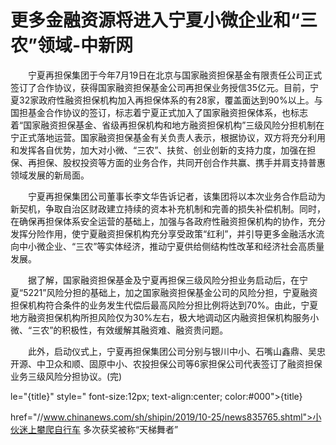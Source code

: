 # 更多金融资源将进入宁夏小微企业和“三农”领域-中新网

　　宁夏再担保集团于今年7月19日在北京与国家融资担保基金有限责任公司正式签订了合作协议，获得国家融资担保基金公司再担保业务授信35亿元。目前，宁夏32家政府性融资担保机构加入再担保体系的有28家，覆盖面达到90%以上。与国担基金合作协议的签订，标志着宁夏正式加入了国家融资担保体系，也标志着“国家融资担保基金、省级再担保机构和地方融资担保机构”三级风险分担机制在宁正式落地运营。国家融资担保基金有关负责人表示，根据协议，双方将充分利用和发挥各自优势，加大对小微、“三农”、扶贫、创业创新的支持力度，加强在担保、再担保、股权投资等方面的业务合作，共同开创合作共赢、携手并肩支持普惠领域发展的新局面。

　　宁夏再担保集团公司董事长李文华告诉记者，该集团将以本次业务合作启动为新契机，争取自治区财政建立持续的资本补充机制和完善的损失补偿机制。同时，在确保再担保体系安全运营的基础上，加强与各政府性融资担保机构的协作，充分发挥分险作用，使宁夏融资担保机构充分享受政策“红利”，并引导更多金融活水流向中小微企业、“三农”等实体经济，推动宁夏供给侧结构性改革和经济社会高质量发展。

　　据了解，国家融资担保基金及宁夏再担保三级风险分担业务启动后，在宁夏“5221”风险分担的基础上，加之国家融资担保基金公司的风险分担，宁夏融资担保机构符合条件的业务发生代偿后最高风险分担比例将达到70%。由此，宁夏地方融资担保机构所担风险仅为30%左右，极大地调动区内融资担保机构服务小微、“三农”的积极性，有效缓解其融资难、融资贵问题。

　　此外，启动仪式上，宁夏再担保集团公司分别与银川中小、石嘴山鑫鼎、吴忠开源、中卫众和顺、固原中小、农投担保公司等6家担保公司代表签订了融资担保业务三级风险分担协议。(完)

le="{title}" style=" font-size:12px; text-align:center; color:#000">{title}

href="//www.chinanews.com/sh/shipin/2019/10-25/news835765.shtml">小伙迷上攀爬自行车 多次获奖被称“天梯舞者”
